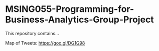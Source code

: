 # MSING055-Programming-for-Business-Analytics-Group-Project

This repository contains...

Map of Tweets:
https://goo.gl/DG1G98
